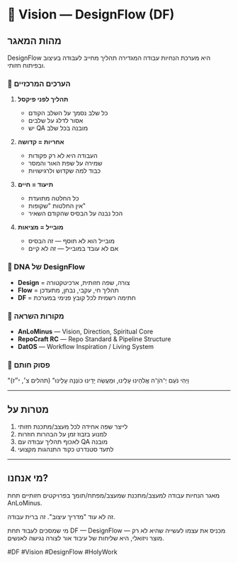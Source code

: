 # 🌟 Vision — DesignFlow (DF)

## מהות המאגר

DesignFlow היא מערכת הנחיות עבודה המגדירה תהליך מחייב לעבודה בעיצוב ובפיתוח חזותי.

### 🎯 הערכים המרכזיים

1. **תהליך לפני פיקסל**
   - כל שלב נסמך על השלב הקודם
   - אסור לדלג על שלבים
   - יש QA מובנה בכל שלב

2. **אחריות = קדושה**
   - העבודה היא לא רק פקודות
   - שמירה על שפת האור והמסר
   - כבוד למה שקדוש ולרגישויות

3. **תיעוד = חיים**
   - כל החלטה מתועדת
   - אין החלטות "שקופות"
   - הכל נבנה על הבסיס שהקודם השאיר

4. **מובייל = מציאות**
   - מובייל הוא לא תוסף — זה הבסיס
   - אם לא עובד במובייל — זה לא קיים

### 🧬 DNA של DesignFlow

* **Design** = צורה, שפה חזותית, ארכיטקטורה
* **Flow** = תהליך חי, עקבי, נבחן, מתעדכן
* **DF** = חתימה רשמית לכל קובץ פנימי במערכת

### 🙏 מקורות השראה

* **AnLoMinus** — Vision, Direction, Spiritual Core
* **RepoCraft RC** — Repo Standard & Pipeline Structure
* **DatOS** — Workflow Inspiration / Living System

### 📜 פסוק חותם

"וַיְהִי נֹעַם יְ־הֹוָ־ה אֱלֹהֵינוּ עָלֵינוּ, וּמַעֲשֵׂה יָדֵינוּ כּוֹנְנָה עָלֵינוּ" (תהלים צ׳, י״ז)

---

## מטרות על

1. לייצר שפה אחידה לכל מעצב/מתכנת חזותי
2. למנוע בזבוז זמן על הבהרות חוזרות
3. לאכוף תהליך עבודה עם QA מובנה
4. לתעד סטנדרט כקוד התנהגות מקצועי

---

## מי אנחנו?

מאגר הנחיות עבודה למעצב/מתכנת שמעצב/מפתח/תומך בפרויקטים חזותיים תחת AnLoMinus.

זה לא עוד "מדריך עיצוב". זה ברית עבודה.

מי שמסכים לעבוד תחת DF — DesignFlow — מכניס את עצמו לעשייה שהיא לא רק מוצר ויזואלי, היא שליחות של עיבוד אור לצורה נגישה לאנשים.

#DF #Vision #DesignFlow #HolyWork

